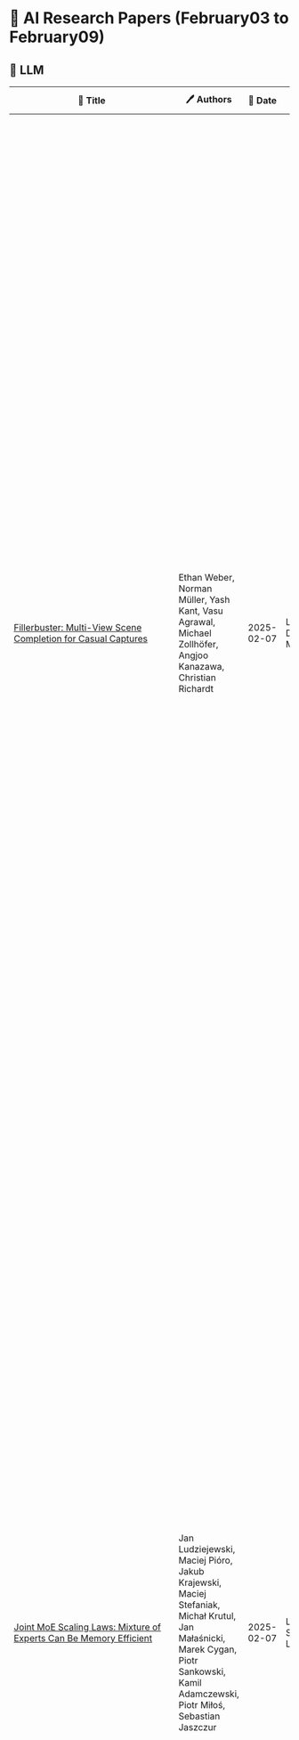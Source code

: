 # 📌 AI Research Papers (February03 to February09)

## 🔹 LLM

| 📄 Title | 🖊 Authors | 📅 Date | 🏷 Tags | 📜 Summary | 🔗 Link |
|---------|---------|---------|---------|---------|---------|
| [Fillerbuster: Multi-View Scene Completion for Casual Captures](http://arxiv.org/abs/2502.05175v1) | Ethan Weber, Norman Müller, Yash Kant, Vasu Agrawal, Michael Zollhöfer, Angjoo Kanazawa, Christian Richardt | 2025-02-07 | LLM, Diffusion Models | We present Fillerbuster, a method that completes unknown regions of a 3D scene by utilizing a novel large-scale multi-view latent diffusion transformer. Casual captures are often sparse and miss surrounding content behind objects or above the scene. Existing methods are not suitable for handling this challenge as they focus on making the known pixels look good with sparse-view priors, or on creating the missing sides of objects from just one or two photos. In reality, we often have hundreds of input frames and want to complete areas that are missing and unobserved from the input frames. Additionally, the images often do not have known camera parameters. Our solution is to train a generative model that can consume a large context of input frames while generating unknown target views and recovering image poses when desired. We show results where we complete partial captures on two existing datasets. We also present an uncalibrated scene completion task where our unified model predicts both poses and creates new content. Our model is the first to predict many images and poses together for scene completion. | [🔗 Paper](http://arxiv.org/abs/2502.05175v1) |
| [Joint MoE Scaling Laws: Mixture of Experts Can Be Memory Efficient](http://arxiv.org/abs/2502.05172v1) | Jan Ludziejewski, Maciej Pióro, Jakub Krajewski, Maciej Stefaniak, Michał Krutul, Jan Małaśnicki, Marek Cygan, Piotr Sankowski, Kamil Adamczewski, Piotr Miłoś, Sebastian Jaszczur | 2025-02-07 | LLM, Scaling Laws | Mixture of Experts (MoE) architectures have significantly increased computational efficiency in both research and real-world applications of large-scale machine learning models. However, their scalability and efficiency under memory constraints remain relatively underexplored. In this work, we present joint scaling laws for dense and MoE models, incorporating key factors such as the number of active parameters, dataset size, and the number of experts. Our findings provide a principled framework for selecting the optimal MoE configuration under fixed memory and compute budgets. Surprisingly, we show that MoE models can be more memory-efficient than dense models, contradicting conventional wisdom. To derive and validate the theoretical predictions of our scaling laws, we conduct over 280 experiments with up to 2.7B active parameters and up to 5B total parameters. These results offer actionable insights for designing and deploying MoE models in practical large-scale training scenarios. | [🔗 Paper](http://arxiv.org/abs/2502.05172v1) |
| [NoLiMa: Long-Context Evaluation Beyond Literal Matching](http://arxiv.org/abs/2502.05167v1) | Ali Modarressi, Hanieh Deilamsalehy, Franck Dernoncourt, Trung Bui, Ryan A. Rossi, Seunghyun Yoon, Hinrich Schütze | 2025-02-07 | LLM, Training & Evaluation | Recent large language models (LLMs) support long contexts ranging from 128K to 1M tokens. A popular method for evaluating these capabilities is the needle-in-a-haystack (NIAH) test, which involves retrieving a "needle" (relevant information) from a "haystack" (long irrelevant context). Extensions of this approach include increasing distractors, fact chaining, and in-context reasoning. However, in these benchmarks, models can exploit existing literal matches between the needle and haystack to simplify the task. To address this, we introduce NoLiMa, a benchmark extending NIAH with a carefully designed needle set, where questions and needles have minimal lexical overlap, requiring models to infer latent associations to locate the needle within the haystack. We evaluate 12 popular LLMs that claim to support contexts of at least 128K tokens. While they perform well in short contexts (<1K), performance degrades significantly as context length increases. At 32K, for instance, 10 models drop below 50% of their strong short-length baselines. Even GPT-4o, one of the top-performing exceptions, experiences a reduction from an almost-perfect baseline of 99.3% to 69.7%. Our analysis suggests these declines stem from the increased difficulty the attention mechanism faces in longer contexts when literal matches are absent, making it harder to retrieve relevant information. | [🔗 Paper](http://arxiv.org/abs/2502.05167v1) |
| [In-context denoising with one-layer transformers: connections between
  attention and associative memory retrieval](http://arxiv.org/abs/2502.05164v1) | Matthew Smart, Alberto Bietti, Anirvan M. Sengupta | 2025-02-07 | LLM, Diffusion Models, Training & Evaluation | We introduce in-context denoising, a task that refines the connection between attention-based architectures and dense associative memory (DAM) networks, also known as modern Hopfield networks. Using a Bayesian framework, we show theoretically and empirically that certain restricted denoising problems can be solved optimally even by a single-layer transformer. We demonstrate that a trained attention layer processes each denoising prompt by performing a single gradient descent update on a context-aware DAM energy landscape, where context tokens serve as associative memories and the query token acts as an initial state. This one-step update yields better solutions than exact retrieval of either a context token or a spurious local minimum, providing a concrete example of DAM networks extending beyond the standard retrieval paradigm. Overall, this work solidifies the link between associative memory and attention mechanisms first identified by Ramsauer et al., and demonstrates the relevance of associative memory models in the study of in-context learning. | [🔗 Paper](http://arxiv.org/abs/2502.05164v1) |
| [A Lightweight Method to Disrupt Memorized Sequences in LLM](http://arxiv.org/abs/2502.05159v1) | Parjanya Prajakta Prashant, Kaustubh Ponkshe, Babak Salimi | 2025-02-07 | LLM | Large language models (LLMs) demonstrate impressive capabilities across many tasks yet risk reproducing copyrighted content verbatim, raising legal and ethical concerns. Although methods like differential privacy or neuron editing can reduce memorization, they typically require costly retraining or direct access to model weights and may degrade performance. To address these challenges, we propose TokenSwap, a lightweight, post-hoc approach that replaces the probabilities of grammar-related tokens with those from a small auxiliary model (e.g., DistilGPT-2). We run extensive experiments on commercial grade models such as Pythia-6.9b and LLaMA-3-8b and demonstrate that our method effectively reduces well-known cases of memorized generation by upto 10x with little to no impact on downstream tasks. Our approach offers a uniquely accessible and effective solution to users of real-world systems. | [🔗 Paper](http://arxiv.org/abs/2502.05159v1) |
## 🔹 Diffusion Models

| 📄 Title | 🖊 Authors | 📅 Date | 🏷 Tags | 📜 Summary | 🔗 Link |
|---------|---------|---------|---------|---------|---------|
| [FlashVideo:Flowing Fidelity to Detail for Efficient High-Resolution
  Video Generation](http://arxiv.org/abs/2502.05179v1) | Shilong Zhang, Wenbo Li, Shoufa Chen, Chongjian Ge, Peize Sun, Yida Zhang, Yi Jiang, Zehuan Yuan, Binyue Peng, Ping Luo | 2025-02-07 | Diffusion Models, Multimodal AI | DiT diffusion models have achieved great success in text-to-video generation, leveraging their scalability in model capacity and data scale. High content and motion fidelity aligned with text prompts, however, often require large model parameters and a substantial number of function evaluations (NFEs). Realistic and visually appealing details are typically reflected in high resolution outputs, further amplifying computational demands especially for single stage DiT models. To address these challenges, we propose a novel two stage framework, FlashVideo, which strategically allocates model capacity and NFEs across stages to balance generation fidelity and quality. In the first stage, prompt fidelity is prioritized through a low resolution generation process utilizing large parameters and sufficient NFEs to enhance computational efficiency. The second stage establishes flow matching between low and high resolutions, effectively generating fine details with minimal NFEs. Quantitative and visual results demonstrate that FlashVideo achieves state-of-the-art high resolution video generation with superior computational efficiency. Additionally, the two-stage design enables users to preview the initial output before committing to full resolution generation, thereby significantly reducing computational costs and wait times as well as enhancing commercial viability . | [🔗 Paper](http://arxiv.org/abs/2502.05179v1) |
| [Latent Swap Joint Diffusion for Long-Form Audio Generation](http://arxiv.org/abs/2502.05130v1) | Yusheng Dai, Chenxi Wang, Chang Li, Chen Wang, Jun Du, Kewei Li, Ruoyu Wang, Jiefeng Ma, Lei Sun, Jianqing Gao | 2025-02-07 | Diffusion Models, Multimodal AI | Previous work on long-form audio generation using global-view diffusion or iterative generation demands significant training or inference costs. While recent advancements in multi-view joint diffusion for panoramic generation provide an efficient option, they struggle with spectrum generation with severe overlap distortions and high cross-view consistency costs. We initially explore this phenomenon through the connectivity inheritance of latent maps and uncover that averaging operations excessively smooth the high-frequency components of the latent map. To address these issues, we propose Swap Forward (SaFa), a frame-level latent swap framework that synchronizes multiple diffusions to produce a globally coherent long audio with more spectrum details in a forward-only manner. At its core, the bidirectional Self-Loop Latent Swap is applied between adjacent views, leveraging stepwise diffusion trajectory to adaptively enhance high-frequency components without disrupting low-frequency components. Furthermore, to ensure cross-view consistency, the unidirectional Reference-Guided Latent Swap is applied between the reference and the non-overlap regions of each subview during the early stages, providing centralized trajectory guidance. Quantitative and qualitative experiments demonstrate that SaFa significantly outperforms existing joint diffusion methods and even training-based long audio generation models. Moreover, we find that it also adapts well to panoramic generation, achieving comparable state-of-the-art performance with greater efficiency and model generalizability. Project page is available at https://swapforward.github.io/. | [🔗 Paper](http://arxiv.org/abs/2502.05130v1) |
## 🔹 RLHF

| 📄 Title | 🖊 Authors | 📅 Date | 🏷 Tags | 📜 Summary | 🔗 Link |
|---------|---------|---------|---------|---------|---------|
| [QLIP: Text-Aligned Visual Tokenization Unifies Auto-Regressive
  Multimodal Understanding and Generation](http://arxiv.org/abs/2502.05178v1) | Yue Zhao, Fuzhao Xue, Scott Reed, Linxi Fan, Yuke Zhu, Jan Kautz, Zhiding Yu, Philipp Krähenbühl, De-An Huang | 2025-02-07 | RLHF, Prompt Engineering, Multimodal AI, Optimization | We introduce Quantized Language-Image Pretraining (QLIP), a visual tokenization method that combines state-of-the-art reconstruction quality with state-of-the-art zero-shot image understanding. QLIP trains a binary-spherical-quantization-based autoencoder with reconstruction and language-image alignment objectives. We are the first to show that the two objectives do not need to be at odds. We balance the two loss terms dynamically during training and show that a two-stage training pipeline effectively mixes the large-batch requirements of image-language pre-training with the memory bottleneck imposed by the reconstruction objective. We validate the effectiveness of QLIP for multimodal understanding and text-conditioned image generation with a single model. Specifically, QLIP serves as a drop-in replacement for the visual encoder for LLaVA and the image tokenizer for LlamaGen with comparable or even better performance. Finally, we demonstrate that QLIP enables a unified mixed-modality auto-regressive model for understanding and generation. | [🔗 Paper](http://arxiv.org/abs/2502.05178v1) |
| [Long-VITA: Scaling Large Multi-modal Models to 1 Million Tokens with
  Leading Short-Context Accuray](http://arxiv.org/abs/2502.05177v1) | Yunhang Shen, Chaoyou Fu, Shaoqi Dong, Xiong Wang, Peixian Chen, Mengdan Zhang, Haoyu Cao, Ke Li, Xiawu Zheng, Yan Zhang, Yiyi Zhou, Rongrong Ji, Xing Sun | 2025-02-07 | RLHF, Multimodal AI, Optimization, Scaling Laws | Establishing the long-context capability of large vision-language models is crucial for video understanding, high-resolution image understanding, multi-modal agents and reasoning. We introduce Long-VITA, a simple yet effective large multi-modal model for long-context visual-language understanding tasks. It is adept at concurrently processing and analyzing modalities of image, video, and text over 4K frames or 1M tokens while delivering advanced performances on short-context multi-modal tasks. We propose an effective multi-modal training schema that starts with large language models and proceeds through vision-language alignment, general knowledge learning, and two sequential stages of long-sequence fine-tuning. We further implement context-parallelism distributed inference and logits-masked language modeling head to scale Long-VITA to infinitely long inputs of images and texts during model inference. Regarding training data, Long-VITA is built on a mix of $17$M samples from public datasets only and demonstrates the state-of-the-art performance on various multi-modal benchmarks, compared against recent cutting-edge models with internal data. Long-VITA is fully reproducible and supports both NPU and GPU platforms for training and testing. We hope Long-VITA can serve as a competitive baseline and offer valuable insights for the open-source community in advancing long-context multi-modal understanding. | [🔗 Paper](http://arxiv.org/abs/2502.05177v1) |
| [AuraFusion360: Augmented Unseen Region Alignment for Reference-based
  360° Unbounded Scene Inpainting](http://arxiv.org/abs/2502.05176v1) | Chung-Ho Wu, Yang-Jung Chen, Ying-Huan Chen, Jie-Ying Lee, Bo-Hsu Ke, Chun-Wei Tuan Mu, Yi-Chuan Huang, Chin-Yang Lin, Min-Hung Chen, Yen-Yu Lin, Yu-Lun Liu | 2025-02-07 | RLHF, Diffusion Models, Prompt Engineering, Multimodal AI | Three-dimensional scene inpainting is crucial for applications from virtual reality to architectural visualization, yet existing methods struggle with view consistency and geometric accuracy in 360{\deg} unbounded scenes. We present AuraFusion360, a novel reference-based method that enables high-quality object removal and hole filling in 3D scenes represented by Gaussian Splatting. Our approach introduces (1) depth-aware unseen mask generation for accurate occlusion identification, (2) Adaptive Guided Depth Diffusion, a zero-shot method for accurate initial point placement without requiring additional training, and (3) SDEdit-based detail enhancement for multi-view coherence. We also introduce 360-USID, the first comprehensive dataset for 360{\deg} unbounded scene inpainting with ground truth. Extensive experiments demonstrate that AuraFusion360 significantly outperforms existing methods, achieving superior perceptual quality while maintaining geometric accuracy across dramatic viewpoint changes. See our project page for video results and the dataset at https://kkennethwu.github.io/aurafusion360/. | [🔗 Paper](http://arxiv.org/abs/2502.05176v1) |
| [DuoGuard: A Two-Player RL-Driven Framework for Multilingual LLM
  Guardrails](http://arxiv.org/abs/2502.05163v1) | Yihe Deng, Yu Yang, Junkai Zhang, Wei Wang, Bo Li | 2025-02-07 | RLHF | The rapid advancement of large language models (LLMs) has increased the need for guardrail models to ensure responsible use, particularly in detecting unsafe and illegal content. While substantial safety data exist in English, multilingual guardrail modeling remains underexplored due to the scarcity of open-source safety data in other languages. To address this gap, we propose a novel two-player Reinforcement Learning (RL) framework, where a generator and a guardrail model co-evolve adversarially to produce high-quality synthetic data for multilingual guardrail training. We theoretically formalize this interaction as a two-player game, proving convergence to a Nash equilibrium. Empirical evaluations show that our model \ours outperforms state-of-the-art models, achieving nearly 10% improvement over LlamaGuard3 (8B) on English benchmarks while being 4.5x faster at inference with a significantly smaller model (0.5B). We achieve substantial advancements in multilingual safety tasks, particularly in addressing the imbalance for lower-resource languages in a collected real dataset. Ablation studies emphasize the critical role of synthetic data generation in bridging the imbalance in open-source data between English and other languages. These findings establish a scalable and efficient approach to synthetic data generation, paving the way for improved multilingual guardrail models to enhance LLM safety. Code, model, and data will be open-sourced at https://github.com/yihedeng9/DuoGuard. | [🔗 Paper](http://arxiv.org/abs/2502.05163v1) |
| [Hummingbird: High Fidelity Image Generation via Multimodal Context
  Alignment](http://arxiv.org/abs/2502.05153v1) | Minh-Quan Le, Gaurav Mittal, Tianjian Meng, A S M Iftekhar, Vishwas Suryanarayanan, Barun Patra, Dimitris Samaras, Mei Chen | 2025-02-07 | RLHF, Diffusion Models, Multimodal AI | While diffusion models are powerful in generating high-quality, diverse synthetic data for object-centric tasks, existing methods struggle with scene-aware tasks such as Visual Question Answering (VQA) and Human-Object Interaction (HOI) Reasoning, where it is critical to preserve scene attributes in generated images consistent with a multimodal context, i.e. a reference image with accompanying text guidance query. To address this, we introduce Hummingbird, the first diffusion-based image generator which, given a multimodal context, generates highly diverse images w.r.t. the reference image while ensuring high fidelity by accurately preserving scene attributes, such as object interactions and spatial relationships from the text guidance. Hummingbird employs a novel Multimodal Context Evaluator that simultaneously optimizes our formulated Global Semantic and Fine-grained Consistency Rewards to ensure generated images preserve the scene attributes of reference images in relation to the text guidance while maintaining diversity. As the first model to address the task of maintaining both diversity and fidelity given a multimodal context, we introduce a new benchmark formulation incorporating MME Perception and Bongard HOI datasets. Benchmark experiments show Hummingbird outperforms all existing methods by achieving superior fidelity while maintaining diversity, validating Hummingbird's potential as a robust multimodal context-aligned image generator in complex visual tasks. | [🔗 Paper](http://arxiv.org/abs/2502.05153v1) |
## 🔹 Multimodal AI

| 📄 Title | 🖊 Authors | 📅 Date | 🏷 Tags | 📜 Summary | 🔗 Link |
|---------|---------|---------|---------|---------|---------|
| [Multitwine: Multi-Object Compositing with Text and Layout Control](http://arxiv.org/abs/2502.05165v1) | Gemma Canet Tarrés, Zhe Lin, Zhifei Zhang, He Zhang, Andrew Gilbert, John Collomosse, Soo Ye Kim | 2025-02-07 | Multimodal AI | We introduce the first generative model capable of simultaneous multi-object compositing, guided by both text and layout. Our model allows for the addition of multiple objects within a scene, capturing a range of interactions from simple positional relations (e.g., next to, in front of) to complex actions requiring reposing (e.g., hugging, playing guitar). When an interaction implies additional props, like `taking a selfie', our model autonomously generates these supporting objects. By jointly training for compositing and subject-driven generation, also known as customization, we achieve a more balanced integration of textual and visual inputs for text-driven object compositing. As a result, we obtain a versatile model with state-of-the-art performance in both tasks. We further present a data generation pipeline leveraging visual and language models to effortlessly synthesize multimodal, aligned training data. | [🔗 Paper](http://arxiv.org/abs/2502.05165v1) |
| [Transforming Science with Large Language Models: A Survey on AI-assisted
  Scientific Discovery, Experimentation, Content Generation, and Evaluation](http://arxiv.org/abs/2502.05151v1) | Steffen Eger, Yong Cao, Jennifer D'Souza, Andreas Geiger, Christian Greisinger, Stephanie Gross, Yufang Hou, Brigitte Krenn, Anne Lauscher, Yizhi Li, Chenghua Lin, Nafise Sadat Moosavi, Wei Zhao, Tristan Miller | 2025-02-07 | Multimodal AI, Training & Evaluation | With the advent of large multimodal language models, science is now at a threshold of an AI-based technological transformation. Recently, a plethora of new AI models and tools has been proposed, promising to empower researchers and academics worldwide to conduct their research more effectively and efficiently. This includes all aspects of the research cycle, especially (1) searching for relevant literature; (2) generating research ideas and conducting experimentation; generating (3) text-based and (4) multimodal content (e.g., scientific figures and diagrams); and (5) AI-based automatic peer review. In this survey, we provide an in-depth overview over these exciting recent developments, which promise to fundamentally alter the scientific research process for good. Our survey covers the five aspects outlined above, indicating relevant datasets, methods and results (including evaluation) as well as limitations and scope for future research. Ethical concerns regarding shortcomings of these tools and potential for misuse (fake science, plagiarism, harms to research integrity) take a particularly prominent place in our discussion. We hope that our survey will not only become a reference guide for newcomers to the field but also a catalyst for new AI-based initiatives in the area of "AI4Science". | [🔗 Paper](http://arxiv.org/abs/2502.05151v1) |
| [Counting Fish with Temporal Representations of Sonar Video](http://arxiv.org/abs/2502.05129v1) | Kai Van Brunt, Justin Kay, Timm Haucke, Pietro Perona, Grant Van Horn, Sara Beery | 2025-02-07 | Multimodal AI | Accurate estimates of salmon escapement - the number of fish migrating upstream to spawn - are key data for conservation and fishery management. Existing methods for salmon counting using high-resolution imaging sonar hardware are non-invasive and compatible with computer vision processing. Prior work in this area has utilized object detection and tracking based methods for automated salmon counting. However, these techniques remain inaccessible to many sonar deployment sites due to limited compute and connectivity in the field. We propose an alternative lightweight computer vision method for fish counting based on analyzing echograms - temporal representations that compress several hundred frames of imaging sonar video into a single image. We predict upstream and downstream counts within 200-frame time windows directly from echograms using a ResNet-18 model, and propose a set of domain-specific image augmentations and a weakly-supervised training protocol to further improve results. We achieve a count error of 23% on representative data from the Kenai River in Alaska, demonstrating the feasibility of our approach. | [🔗 Paper](http://arxiv.org/abs/2502.05129v1) |
## 🔹 Optimization

| 📄 Title | 🖊 Authors | 📅 Date | 🏷 Tags | 📜 Summary | 🔗 Link |
|---------|---------|---------|---------|---------|---------|
| [Data-Parallel Neural Network Training via Nonlinearly Preconditioned
  Trust-Region Method](http://arxiv.org/abs/2502.05133v1) | Samuel A. Cruz Alegría, Ken Trotti, Alena Kopaničáková, Rolf Krause | 2025-02-07 | Optimization | Parallel training methods are increasingly relevant in machine learning (ML) due to the continuing growth in model and dataset sizes. We propose a variant of the Additively Preconditioned Trust-Region Strategy (APTS) for training deep neural networks (DNNs). The proposed APTS method utilizes a data-parallel approach to construct a nonlinear preconditioner employed in the nonlinear optimization strategy. In contrast to the common employment of Stochastic Gradient Descent (SGD) and Adaptive Moment Estimation (Adam), which are both variants of gradient descent (GD) algorithms, the APTS method implicitly adjusts the step sizes in each iteration, thereby removing the need for costly hyperparameter tuning. We demonstrate the performance of the proposed APTS variant using the MNIST and CIFAR-10 datasets. The results obtained indicate that the APTS variant proposed here achieves comparable validation accuracy to SGD and Adam, all while allowing for parallel training and obviating the need for expensive hyperparameter tuning. | [🔗 Paper](http://arxiv.org/abs/2502.05133v1) |
## 🔹 Scaling Laws

| 📄 Title | 🖊 Authors | 📅 Date | 🏷 Tags | 📜 Summary | 🔗 Link |
|---------|---------|---------|---------|---------|---------|
| [Impulse measurements enhanced with squeezed readout light](http://arxiv.org/abs/2502.05168v1) | Tsai-Chen Lee, Jacob L. Beckey, Giacomo Marocco, Daniel Carney | 2025-02-07 | Scaling Laws | We quantify how squeezed light can reduce quantum measurement noise to levels below the standard quantum limit in impulse measurements with mechanical detectors. The broadband nature of the signal implies that frequency-dependent squeezing performs better than frequency-independent squeezing. We calculate the optimal scaling of the impulse sensitivity with the squeezing strength, and quantify degradations due to photodetection losses. Even for lossless measurement, we find there exists a fundamental limit to the benefit of squeezing that depends only on the system's mechanical properties. | [🔗 Paper](http://arxiv.org/abs/2502.05168v1) |
## 🔹 Training & Evaluation

| 📄 Title | 🖊 Authors | 📅 Date | 🏷 Tags | 📜 Summary | 🔗 Link |
|---------|---------|---------|---------|---------|---------|
| [MELON: Indirect Prompt Injection Defense via Masked Re-execution and
  Tool Comparison](http://arxiv.org/abs/2502.05174v1) | Kaijie Zhu, Xianjun Yang, Jindong Wang, Wenbo Guo, William Yang Wang | 2025-02-07 | Training & Evaluation, Security & Adversarial ML | Recent research has explored that LLM agents are vulnerable to indirect prompt injection (IPI) attacks, where malicious tasks embedded in tool-retrieved information can redirect the agent to take unauthorized actions. Existing defenses against IPI have significant limitations: either require essential model training resources, lack effectiveness against sophisticated attacks, or harm the normal utilities. We present MELON (Masked re-Execution and TooL comparisON), a novel IPI defense. Our approach builds on the observation that under a successful attack, the agent's next action becomes less dependent on user tasks and more on malicious tasks. Following this, we design MELON to detect attacks by re-executing the agent's trajectory with a masked user prompt modified through a masking function. We identify an attack if the actions generated in the original and masked executions are similar. We also include three key designs to reduce the potential false positives and false negatives. Extensive evaluation on the IPI benchmark AgentDojo demonstrates that MELON outperforms SOTA defenses in both attack prevention and utility preservation. Moreover, we show that combining MELON with a SOTA prompt augmentation defense (denoted as MELON-Aug) further improves its performance. We also conduct a detailed ablation study to validate our key designs. | [🔗 Paper](http://arxiv.org/abs/2502.05174v1) |
## 🔹 Model Evaluation

| 📄 Title | 🖊 Authors | 📅 Date | 🏷 Tags | 📜 Summary | 🔗 Link |
|---------|---------|---------|---------|---------|---------|
| [VideoRoPE: What Makes for Good Video Rotary Position Embedding?](http://arxiv.org/abs/2502.05173v1) | Xilin Wei, Xiaoran Liu, Yuhang Zang, Xiaoyi Dong, Pan Zhang, Yuhang Cao, Jian Tong, Haodong Duan, Qipeng Guo, Jiaqi Wang, Xipeng Qiu, Dahua Lin | 2025-02-07 | Model Evaluation, Multimodal AI | While Rotary Position Embedding (RoPE) and its variants are widely adopted for their long-context capabilities, the extension of the 1D RoPE to video, with its complex spatio-temporal structure, remains an open challenge. This work first introduces a comprehensive analysis that identifies four key characteristics essential for the effective adaptation of RoPE to video, which have not been fully considered in prior work. As part of our analysis, we introduce a challenging V-NIAH-D (Visual Needle-In-A-Haystack with Distractors) task, which adds periodic distractors into V-NIAH. The V-NIAH-D task demonstrates that previous RoPE variants, lacking appropriate temporal dimension allocation, are easily misled by distractors. Based on our analysis, we introduce \textbf{VideoRoPE}, with a \textit{3D structure} designed to preserve spatio-temporal relationships. VideoRoPE features \textit{low-frequency temporal allocation} to mitigate periodic oscillations, a \textit{diagonal layout} to maintain spatial symmetry, and \textit{adjustable temporal spacing} to decouple temporal and spatial indexing. VideoRoPE consistently surpasses previous RoPE variants, across diverse downstream tasks such as long video retrieval, video understanding, and video hallucination. Our code will be available at \href{https://github.com/Wiselnn570/VideoRoPE}{https://github.com/Wiselnn570/VideoRoPE}. | [🔗 Paper](http://arxiv.org/abs/2502.05173v1) |
| [Relationship between 2D and 3D Galaxy Stellar Mass and Correlations with
  Halo Mass](http://arxiv.org/abs/2502.05158v1) | Conghao Zhou, Alexie Leauthaud, Shuo Xu, Benedikt Diemer, Song Huang, Katya Leidig, Tesla Jeltema, Marco Gatti, Yifei Luo, Carlo Cannarozzo, Sven Heydenreich | 2025-02-07 | Model Evaluation, Responsible AI | Recent studies suggest that the stars in the outer regions of massive galaxies trace halo mass better than the inner regions and that an annular stellar mass provides a low scatter method of selecting galaxy clusters. However, we can only observe galaxies as projected two-dimensional objects on the sky. In this paper, we use a sample of simulated galaxies to study how well galaxy stellar mass profiles in three dimensions correlate with halo mass, and what effects arise when observationally projecting stellar profiles into two dimensions. We compare 2D and 3D outer stellar mass selections and find that they have similar performance as halo mass proxies and that, surprisingly, a 2D selection sometimes has marginally better performance. We also investigate whether the weak lensing profiles around galaxies selected by 2D outer stellar mass suffer from projection effects. We find that the lensing profiles of samples selected by 2D and 3D definitions are nearly identical, suggesting that the 2D selection does not create a bias. These findings underscore the promise of using outer stellar mass as a tool for identifying galaxy clusters. | [🔗 Paper](http://arxiv.org/abs/2502.05158v1) |
| [Meta Audiobox Aesthetics: Unified Automatic Quality Assessment for
  Speech, Music, and Sound](http://arxiv.org/abs/2502.05139v1) | Andros Tjandra, Yi-Chiao Wu, Baishan Guo, John Hoffman, Brian Ellis, Apoorv Vyas, Bowen Shi, Sanyuan Chen, Matt Le, Nick Zacharov, Carleigh Wood, Ann Lee, Wei-Ning Hsu | 2025-02-07 | Model Evaluation, Multimodal AI, Training & Evaluation | The quantification of audio aesthetics remains a complex challenge in audio processing, primarily due to its subjective nature, which is influenced by human perception and cultural context. Traditional methods often depend on human listeners for evaluation, leading to inconsistencies and high resource demands. This paper addresses the growing need for automated systems capable of predicting audio aesthetics without human intervention. Such systems are crucial for applications like data filtering, pseudo-labeling large datasets, and evaluating generative audio models, especially as these models become more sophisticated. In this work, we introduce a novel approach to audio aesthetic evaluation by proposing new annotation guidelines that decompose human listening perspectives into four distinct axes. We develop and train no-reference, per-item prediction models that offer a more nuanced assessment of audio quality. Our models are evaluated against human mean opinion scores (MOS) and existing methods, demonstrating comparable or superior performance. This research not only advances the field of audio aesthetics but also provides open-source models and datasets to facilitate future work and benchmarking. We release our code and pre-trained model at: https://github.com/facebookresearch/audiobox-aesthetics | [🔗 Paper](http://arxiv.org/abs/2502.05139v1) |
## 🔹 Prompt Engineering

| 📄 Title | 🖊 Authors | 📅 Date | 🏷 Tags | 📜 Summary | 🔗 Link |
|---------|---------|---------|---------|---------|---------|
| [Scaling up Test-Time Compute with Latent Reasoning: A Recurrent Depth
  Approach](http://arxiv.org/abs/2502.05171v1) | Jonas Geiping, Sean McLeish, Neel Jain, John Kirchenbauer, Siddharth Singh, Brian R. Bartoldson, Bhavya Kailkhura, Abhinav Bhatele, Tom Goldstein | 2025-02-07 | Prompt Engineering, Scaling Laws | We study a novel language model architecture that is capable of scaling test-time computation by implicitly reasoning in latent space. Our model works by iterating a recurrent block, thereby unrolling to arbitrary depth at test-time. This stands in contrast to mainstream reasoning models that scale up compute by producing more tokens. Unlike approaches based on chain-of-thought, our approach does not require any specialized training data, can work with small context windows, and can capture types of reasoning that are not easily represented in words. We scale a proof-of-concept model to 3.5 billion parameters and 800 billion tokens. We show that the resulting model can improve its performance on reasoning benchmarks, sometimes dramatically, up to a computation load equivalent to 50 billion parameters. | [🔗 Paper](http://arxiv.org/abs/2502.05171v1) |
## 🔹 AI Safety

| 📄 Title | 🖊 Authors | 📅 Date | 🏷 Tags | 📜 Summary | 🔗 Link |
|---------|---------|---------|---------|---------|---------|
| [Efficient distributional regression trees learning algorithms for
  calibrated non-parametric probabilistic forecasts](http://arxiv.org/abs/2502.05157v1) | Duchemin Quentin, Obozinski Guillaume | 2025-02-07 | AI Safety | The perspective of developing trustworthy AI for critical applications in science and engineering requires machine learning techniques that are capable of estimating their own uncertainty. In the context of regression, instead of estimating a conditional mean, this can be achieved by producing a predictive interval for the output, or to even learn a model of the conditional probability $p(y x)$ of an output $y$ given input features $x$. While this can be done under parametric assumptions with, e.g. generalized linear model, these are typically too strong, and non-parametric models offer flexible alternatives. In particular, for scalar outputs, learning directly a model of the conditional cumulative distribution function of $y$ given $x$ can lead to more precise probabilistic estimates, and the use of proper scoring rules such as the weighted interval score (WIS) and the continuous ranked probability score (CRPS) lead to better coverage and calibration properties.   This paper introduces novel algorithms for learning probabilistic regression trees for the WIS or CRPS loss functions. These algorithms are made computationally efficient thanks to an appropriate use of known data structures - namely min-max heaps, weight-balanced binary trees and Fenwick trees. Through numerical experiments, we demonstrate that the performance of our methods is competitive with alternative approaches. Additionally, our methods benefit from the inherent interpretability and explainability of trees. As a by-product, we show how our trees can be used in the context of conformal prediction and explain why they are particularly well-suited for achieving group-conditional coverage guarantees. | [🔗 Paper](http://arxiv.org/abs/2502.05157v1) |
## 🔹 Ongoing Learning

| 📄 Title | 🖊 Authors | 📅 Date | 🏷 Tags | 📜 Summary | 🔗 Link |
|---------|---------|---------|---------|---------|---------|
| [Chest X-ray Foundation Model with Global and Local Representations
  Integration](http://arxiv.org/abs/2502.05142v1) | Zefan Yang, Xuanang Xu, Jiajin Zhang, Ge Wang, Mannudeep K. Kalra, Pingkun Yan | 2025-02-07 | Ongoing Learning | Chest X-ray (CXR) is the most frequently ordered imaging test, supporting diverse clinical tasks from thoracic disease detection to postoperative monitoring. However, task-specific classification models are limited in scope, require costly labeled data, and lack generalizability to out-of-distribution datasets. To address these challenges, we introduce CheXFound, a self-supervised vision foundation model that learns robust CXR representations and generalizes effectively across a wide range of downstream tasks. We pretrain CheXFound on a curated CXR-1M dataset, comprising over one million unique CXRs from publicly available sources. We propose a Global and Local Representations Integration (GLoRI) module for downstream adaptations, by incorporating disease-specific local features with global image features for enhanced performance in multilabel classification. Our experimental results show that CheXFound outperforms state-of-the-art models in classifying 40 disease findings across different prevalence levels on the CXR-LT 24 dataset and exhibits superior label efficiency on downstream tasks with limited training data. Additionally, CheXFound achieved significant improvements on new tasks with out-of-distribution datasets, including opportunistic cardiovascular disease risk estimation and mortality prediction. These results highlight CheXFound's strong generalization capabilities, enabling diverse adaptations with improved label efficiency. The project source code is publicly available at https://github.com/RPIDIAL/CheXFound. | [🔗 Paper](http://arxiv.org/abs/2502.05142v1) |
## 🔹 General AI

| 📄 Title | 🖊 Authors | 📅 Date | 🏷 Tags | 📜 Summary | 🔗 Link |
|---------|---------|---------|---------|---------|---------|
| [Observation of a dynamic magneto-chiral instability in photoexcited
  tellurium](http://arxiv.org/abs/2502.05170v1) | Yijing Huang, Nick Abboud, Yinchuan Lv, Penghao Zhu, Azel Murzabekova, Changjun Lee, Emma A. Pappas, Dominic Petruzzi, Jason Y. Yan, Dipanjan Chauduri, Peter Abbamonte, Daniel P. Shoemaker, Rafael M. Fernandes, Jorge Noronha, Fahad Mahmood | 2025-02-07 | General AI | In a system of charged chiral fermions driven out of equilibrium, an electric current parallel to the magnetic field can generate a dynamic instability by which electromagnetic waves become amplified. Whether a similar instability can occur in chiral solid-state systems remains an open question. Using time-domain terahertz (THz) emission spectroscopy, we detect signatures of what we dub a ``dynamic magneto-chiral instability" in elemental tellurium, a structurally chiral crystal. Upon transient photoexcitation in a moderate external magnetic field, tellurium emits THz radiation consisting of coherent modes that amplify over time. An explanation for this amplification is proposed using a theoretical model based on a dynamic instability of electromagnetic waves interacting with infrared-active oscillators of impurity acceptor states in tellurium to form an amplifying polariton. Our work not only uncovers the presence of a magneto-chiral instability but also highlights its promise for THz-wave amplification in chiral materials. | [🔗 Paper](http://arxiv.org/abs/2502.05170v1) |
| [Flopping for FLOPs: Leveraging equivariance for computational efficiency](http://arxiv.org/abs/2502.05169v1) | Georg Bökman, David Nordström, Fredrik Kahl | 2025-02-07 | General AI | Incorporating geometric invariance into neural networks enhances parameter efficiency but typically increases computational costs. This paper introduces new equivariant neural networks that preserve symmetry while maintaining a comparable number of floating-point operations (FLOPs) per parameter to standard non-equivariant networks. We focus on horizontal mirroring (flopping) invariance, common in many computer vision tasks. The main idea is to parametrize the feature spaces in terms of mirror-symmetric and mirror-antisymmetric features, i.e., irreps of the flopping group. This decomposes the linear layers to be block-diagonal, requiring half the number of FLOPs. Our approach reduces both FLOPs and wall-clock time, providing a practical solution for efficient, scalable symmetry-aware architectures. | [🔗 Paper](http://arxiv.org/abs/2502.05169v1) |
| [Stirring supercooled colloidal liquids at the particle scale](http://arxiv.org/abs/2502.05166v1) | Piotr Habdas, Eric R. Weeks | 2025-02-07 | General AI | We study the decay of tangential velocity profiles with distance from a local disturbance in hard-sphere colloidal suspensions as the colloidal glass transition is approached. The disturbance, generated by a dimer of superparamagnetic particles rotated by an external magnetic field, enables a precise characterization of the system's response through confocal microscopy and tracking of individual particle dynamics. The tangential velocity profiles exhibit nearly exponential decay with distance. As particle density increases toward the colloidal glass transition, the characteristic length scale derived from exponential fits grows. We also observe that the colloidal particles slip against the rotating dimer, with less slip in samples which are closer to the glass transition. | [🔗 Paper](http://arxiv.org/abs/2502.05166v1) |
| [Ramsey Theory on the Integer Grid: The "L" Problem](http://arxiv.org/abs/2502.05162v1) | Isaac Mammel, William Smith, Carl Yerger | 2025-02-07 | General AI | In an $[n] \times [n]$ integer grid, a monochromatic $L$ is any set of points $\{(i, j), (i, j+t), (i+t, j+t)\}$ for some positive integer $t$, where $1 \leq i, j, i+t, j+t \leq n$. In this paper, we investigate the upper bound for the smallest integer $n$ such that a $3$-colored $n \times n$ grid is guaranteed to contain a monochromatic $L$. We use various methods, such as counting intervals on the main diagonal and using Golomb rulers, to improve the upper bound. This bound originally sat at 2593, and we improve it first to 1803, then to 1573, then to 772, and finally to 493. In the latter part of this paper, we discuss the lower bound and our attempts to improve it using SAT solvers. | [🔗 Paper](http://arxiv.org/abs/2502.05162v1) |
| [Estimated Roadway Segment Traffic Data by Vehicle Class for the United
  States: A Machine Learning Approach](http://arxiv.org/abs/2502.05161v1) | Brittany Antonczak, Meg Fay, Aviral Chawla, Gregory Rowangould | 2025-02-07 | General AI | The Highway Performance Monitoring System, managed by the Federal Highway Administration, provides essential data on average annual daily traffic across U.S. roadways, but it has limited representation of medium- and heavy-duty vehicles on non-interstate roads. This gap limits research and policy analysis on the impacts of truck traffic, especially concerning air quality and public health. To address this, we use random forest regression to estimate medium- and heavy-duty vehicle traffic volumes in areas with sparse data. This results in a more comprehensive dataset, which enables the estimation of traffic density at the census block level as a proxy for traffic-related air pollution exposure. Our high-resolution spatial data products, rigorously validated, provide a more accurate representation of truck traffic and its environmental and health impacts. These datasets are valuable for transportation planning, public health research, and policy decisions aimed at mitigating the effects of truck traffic on vulnerable communities exposed to air pollution. | [🔗 Paper](http://arxiv.org/abs/2502.05161v1) |
| [A parameter study for LLL and BKZ with application to shortest vector
  problems](http://arxiv.org/abs/2502.05160v1) | Tobias Köppl, René Zander, Louis Henkel, Nikolay Tcholtchev | 2025-02-07 | General AI | In this work, we study the solution of shortest vector problems (SVPs) arising in terms of learning with error problems (LWEs). LWEs are linear systems of equations over a modular ring, where a perturbation vector is added to the right-hand side. This type of problem is of great interest, since LWEs have to be solved in order to be able to break lattice-based cryptosystems as the Module-Lattice-Based Key-Encapsulation Mechanism published by NIST in 2024. Due to this fact, several classical and quantum-based algorithms have been studied to solve SVPs. Two well-known algorithms that can be used to simplify a given SVP are the Lenstra-Lenstra-Lov\'asz (LLL) algorithm and the Block Korkine-Zolotarev (BKZ) algorithm. LLL and BKZ construct bases that can be used to compute or approximate solutions of the SVP. We study the performance of both algorithms for SVPs with different sizes and modular rings. Thereby, application of LLL or BKZ to a given SVP is considered to be successful if they produce bases containing a solution vector of the SVP. | [🔗 Paper](http://arxiv.org/abs/2502.05160v1) |
| [Tractable description of hydrodynamic limits of a class of interacting
  jump processes on sparse graphs](http://arxiv.org/abs/2502.05156v1) | Juniper Cocomello, Michel Davydov, Kavita Ramanan | 2025-02-07 | General AI | We consider dynamics of the empirical measure of vertex neighborhood states of Markov interacting jump processes on sparse random graphs, in a suitable asymptotic limit as the graph size goes to infinity. Under the assumption of a certain acyclic structure on single-particle transitions, we provide a tractable autonomous description of the evolution of this hydrodynamic limit in terms of a finite coupled system of ordinary differential equations. Key ingredients of the proof include a characterization of the hydrodynamic limit of the neighborhood empirical measure in terms of a certain local-field equation, well-posedness of its Markovian projection, and a Markov random field property of the time-marginals, which may be of independent interest. We also show how our results lead to principled approximations for classes of interacting jump processes and illustrate its efficacy via simulations on several examples, including an idealized model of seizure spread in the brain. | [🔗 Paper](http://arxiv.org/abs/2502.05156v1) |
| [Deep Dynamic Probabilistic Canonical Correlation Analysis](http://arxiv.org/abs/2502.05155v1) | Shiqin Tang, Shujian Yu, Yining Dong, S. Joe Qin | 2025-02-07 | General AI | This paper presents Deep Dynamic Probabilistic Canonical Correlation Analysis (D2PCCA), a model that integrates deep learning with probabilistic modeling to analyze nonlinear dynamical systems. Building on the probabilistic extensions of Canonical Correlation Analysis (CCA), D2PCCA captures nonlinear latent dynamics and supports enhancements such as KL annealing for improved convergence and normalizing flows for a more flexible posterior approximation. D2PCCA naturally extends to multiple observed variables, making it a versatile tool for encoding prior knowledge about sequential datasets and providing a probabilistic understanding of the system's dynamics. Experimental validation on real financial datasets demonstrates the effectiveness of D2PCCA and its extensions in capturing latent dynamics. | [🔗 Paper](http://arxiv.org/abs/2502.05155v1) |
| [Extreme-Scale EV Charging Infrastructure Planning for Last-Mile Delivery
  Using High-Performance Parallel Computing](http://arxiv.org/abs/2502.05152v1) | Waquar Kaleem, Taner Cokyasar, Jeffrey Larson, Omer Verbas, Tanveer Hossain Bhuiyan, Anirudh Subramanyam | 2025-02-07 | General AI | This paper addresses stochastic charger location and allocation (SCLA) problems under queue congestion for last-mile delivery using electric vehicles (EVs). The objective is to decide where to open charging stations and how many chargers of each type to install, subject to budgetary and waiting-time constraints. We formulate the problem as a mixed-integer non-linear program, where each station-charger pair is modeled as a multiserver queue with stochastic arrivals and service times to capture the notion of waiting in fleet operations. The model is extremely large, with billions of variables and constraints for a typical metropolitan area; and even loading the model in solver memory is difficult, let alone solving it. To address this challenge, we develop a Lagrangian-based dual decomposition framework that decomposes the problem by station and leverages parallelization on high-performance computing systems, where the subproblems are solved by using a cutting plane method and their solutions are collected at the master level. We also develop a three-step rounding heuristic to transform the fractional subproblem solutions into feasible integral solutions. Computational experiments on data from the Chicago metropolitan area with hundreds of thousands of households and thousands of candidate stations show that our approach produces high-quality solutions in cases where existing exact methods cannot even load the model in memory. We also analyze various policy scenarios, demonstrating that combining existing depots with newly built stations under multiagency collaboration substantially reduces costs and congestion. These findings offer a scalable and efficient framework for developing sustainable large-scale EV charging networks. | [🔗 Paper](http://arxiv.org/abs/2502.05152v1) |
| [Nonlocal perimeters and variations: Extremality and decomposability for
  finite and infinite horizons](http://arxiv.org/abs/2502.05149v1) | Marcello Carioni, Leonardo Del Grande, José A. Iglesias, Hidde Schönberger | 2025-02-07 | General AI | We analyze the extremality and decomposability properties with respect to two types of nonlocal perimeters available in the literature, the Gagliardo perimeter based on the eponymous seminorms and the nonlocal distributional Caccioppoli perimeter, both with finite and infinite interaction ranges. A nonlocal notion of indecomposability associated to these perimeters is introduced, and we prove that in both cases it can be characterized solely in terms of the interaction range or horizon $\varepsilon$. Utilizing this, we show that it is possible to uniquely decompose a set into its $\varepsilon$-connected components, establishing a nonlocal analogue of the decomposition theorem of Ambrosio, Caselles, Masnou and Morel. Moreover, the extreme points of the balls induced by the Gagliardo and nonlocal total variation seminorm are identified, which naturally correspond to the two nonlocal perimeters. Surprisingly, while the extreme points in the former case are normalized indicator functions of $\varepsilon$-simple sets, akin to the classical TV-ball, in the latter case they are instead obtained from a nonlocal transformation applied to the extreme points of the TV-ball. Finally, we explore the nonlocal-to-local transition via a $\Gamma$-limit as $\varepsilon \rightarrow 0$ for both perimeters, recovering the classical Caccioppoli perimeter. | [🔗 Paper](http://arxiv.org/abs/2502.05149v1) |
| [CodeSCM: Causal Analysis for Multi-Modal Code Generation](http://arxiv.org/abs/2502.05150v1) | Mukur Gupta, Noopur Bhatt, Suman Jana | 2025-02-07 | General AI | In this paper, we propose CodeSCM, a Structural Causal Model (SCM) for analyzing multi-modal code generation using large language models (LLMs). By applying interventions to CodeSCM, we measure the causal effects of different prompt modalities, such as natural language, code, and input-output examples, on the model. CodeSCM introduces latent mediator variables to separate the code and natural language semantics of a multi-modal code generation prompt. Using the principles of Causal Mediation Analysis on these mediators we quantify direct effects representing the model's spurious leanings. We find that, in addition to natural language instructions, input-output examples significantly influence code generation. | [🔗 Paper](http://arxiv.org/abs/2502.05150v1) |
| [An Annotated Reading of 'The Singer of Tales' in the LLM Era](http://arxiv.org/abs/2502.05148v1) | Kush R. Varshney | 2025-02-07 | General AI | The Parry-Lord oral-formulaic theory was a breakthrough in understanding how oral narrative poetry is learned, composed, and transmitted by illiterate bards. In this paper, we provide an annotated reading of the mechanism underlying this theory from the lens of large language models (LLMs) and generative artificial intelligence (AI). We point out the the similarities and differences between oral composition and LLM generation, and comment on the implications to society and AI policy. | [🔗 Paper](http://arxiv.org/abs/2502.05148v1) |
| [LP-DETR: Layer-wise Progressive Relations for Object Detection](http://arxiv.org/abs/2502.05147v1) | Zhengjian Kang, Ye Zhang, Xiaoyu Deng, Xintao Li, Yongzhe Zhang | 2025-02-07 | General AI | This paper presents LP-DETR (Layer-wise Progressive DETR), a novel approach that enhances DETR-based object detection through multi-scale relation modeling. Our method introduces learnable spatial relationships between object queries through a relation-aware self-attention mechanism, which adaptively learns to balance different scales of relations (local, medium and global) across decoder layers. This progressive design enables the model to effectively capture evolving spatial dependencies throughout the detection pipeline. Extensive experiments on COCO 2017 dataset demonstrate that our method improves both convergence speed and detection accuracy compared to standard self-attention module. The proposed method achieves competitive results, reaching 52.3\% AP with 12 epochs and 52.5\% AP with 24 epochs using ResNet-50 backbone, and further improving to 58.0\% AP with Swin-L backbone. Furthermore, our analysis reveals an interesting pattern: the model naturally learns to prioritize local spatial relations in early decoder layers while gradually shifting attention to broader contexts in deeper layers, providing valuable insights for future research in object detection. | [🔗 Paper](http://arxiv.org/abs/2502.05147v1) |
| [Torsion pairs and 3-fold flops](http://arxiv.org/abs/2502.05146v1) | Parth Shimpi | 2025-02-07 | General AI | This paper classifies t-structures on the local derived category of a 3-fold flopping contraction, that are intermediate with respect to the heart of perverse coherent sheaves. Equivalently, this describes the complete lattice of torsion classes for the associated modification algebra. The intermediate hearts are (1) categories of coherent sheaves on birational models and tilts thereof in skyscrapers, (2) algebraic t-structures described in the homological minimal model programme, or (3) combinations of the above over appropriate open covers. An analogous classification is also proved for minimal (and partial) resolutions of Kleinian singularities, thus providing a description of all torsion pairs in the module categories of (contracted) affine preprojective algebras. The results have immediate applications to the classification of spherical modules and (semi)bricks, and are first steps towards describing all t-structures and spherical objects in derived categories of surfaces and 3-folds. | [🔗 Paper](http://arxiv.org/abs/2502.05146v1) |
| [From Restless to Contextual: A Thresholding Bandit Approach to Improve
  Finite-horizon Performance](http://arxiv.org/abs/2502.05145v1) | Jiamin Xu, Ivan Nazarov, Aditya Rastogi, África Periáñez, Kyra Gan | 2025-02-07 | General AI | Online restless bandits extend classic contextual bandits by incorporating state transitions and budget constraints, representing each agent as a Markov Decision Process (MDP). This framework is crucial for finite-horizon strategic resource allocation, optimizing limited costly interventions for long-term benefits. However, learning the underlying MDP for each agent poses a major challenge in finite-horizon settings. To facilitate learning, we reformulate the problem as a scalable budgeted thresholding contextual bandit problem, carefully integrating the state transitions into the reward design and focusing on identifying agents with action benefits exceeding a threshold. We establish the optimality of an oracle greedy solution in a simple two-state setting, and propose an algorithm that achieves minimax optimal constant regret in the online multi-state setting with heterogeneous agents and knowledge of outcomes under no intervention. We numerically show that our algorithm outperforms existing online restless bandit methods, offering significant improvements in finite-horizon performance. | [🔗 Paper](http://arxiv.org/abs/2502.05145v1) |
| [Revisiting ab-initio excited state forces from many-body Green's
  function formalism: approximations and benchmark](http://arxiv.org/abs/2502.05144v1) | Rafael R. Del Grande, David A. Strubbe | 2025-02-07 | General AI | Ab initio techniques for studying the optical and vibrational properties of materials are well-established, but only a few recent studies have focused on the interaction between excitons and atomic vibrations. In this paper, we revisit the excited state forces method, which integrates results from GW/BSE and DFPT calculations to determine the gradient of the excited state energy. We explore its technical aspects, including convergence and the quality of approximations used. We successfully apply this method to investigate self-trapped excitons in LiF. The excited state forces method provides valuable insights into ionic dynamics in the excited state and the microscopic mechanism of exciton self-trapping. | [🔗 Paper](http://arxiv.org/abs/2502.05144v1) |
| [pyMethods2Test: A Dataset of Python Tests Mapped to Focal Methods](http://arxiv.org/abs/2502.05143v1) | Idriss Abdelmadjid, Robert Dyer | 2025-02-07 | General AI | Python is one of the fastest-growing programming languages and currently ranks as the top language in many lists, even recently overtaking JavaScript as the top language on GitHub. Given its importance in data science and machine learning, it is imperative to be able to effectively train LLMs to generate good unit test cases for Python code. This motivates the need for a large dataset to provide training and testing data. To date, while other large datasets exist for languages like Java, none publicly exist for Python. Python poses difficult challenges in generating such a dataset, due to its less rigid naming requirements. In this work, we consider two commonly used Python unit testing frameworks: Pytest and unittest. We analyze a large corpus of over 88K open-source GitHub projects utilizing these testing frameworks. Using a carefully designed set of heuristics, we are able to locate over 22 million test methods. We then analyze the test and non-test code and map individual unit tests to the focal method being tested. This provides an explicit traceability link from the test to the tested method. Our pyMethods2Test dataset contains over 2 million of these focal method mappings, as well as the ability to generate useful context for input to LLMs. The pyMethods2Test dataset is publicly available on Zenodo at: https://doi.org/10.5281/zenodo.14264518 | [🔗 Paper](http://arxiv.org/abs/2502.05143v1) |
| [Maximin Share Guarantees for Few Agents with Subadditive Valuations](http://arxiv.org/abs/2502.05141v1) | George Christodoulou, Vasilis Christoforidis, Symeon Mastrakoulis, Alkmini Sgouritsa | 2025-02-07 | General AI | We study the problem of fairly allocating a set of indivisible items among a set of agents. We consider the notion of (approximate) maximin share (MMS) and we provide an improved lower bound of $1/2$ (which is tight) for the case of subadditive valuations when the number of agents is at most four. We also provide a tight lower bound for the case of multiple agents, when they are equipped with one of two possible types of valuations. Moreover, we propose a new model that extends previously studied models in the area of fair division, which will hopefully give rise to further research. We demonstrate the usefulness of this model by employing it as a technical tool to derive our main result, and we provide a thorough analysis for this model for the case of three agents. Finally, we provide an improved impossibility result for the case of three submodular agents. | [🔗 Paper](http://arxiv.org/abs/2502.05141v1) |
| [Mass-Optimal Low-Thrust Forced Periodic Trajectories in the Earth-Moon
  CR3BP](http://arxiv.org/abs/2502.05140v1) | Colby C. Merrill, Jackson Kulik, Matthew J. Bryan, Dmitry Savransky | 2025-02-07 | General AI | In Cislunar space, spacecraft are able to exploit naturally periodic orbits, which provide operational reliability. However, these periodic orbits only exist in a limited volume. Enabled by low-thrust propulsion, spacecraft can produce a greater number of periodic trajectories in Cislunar space. We describe a methodology for producing mass-optimal trajectories that enforce periodic structure in the circular-restricted three body problem and study the thrust-limited reachable set around a reference trajectory. In this study, we find that the thrust-limited mass-optimal reachable set is a superset of the energy-limited energy-optimal reachable set in the xy-plane. | [🔗 Paper](http://arxiv.org/abs/2502.05140v1) |
| [Collision energy dependence in heavy ion collisions from nonlinear QCD
  evolution](http://arxiv.org/abs/2502.05138v1) | Heikki Mäntysaari, Björn Schenke, Chun Shen, Wenbin Zhao | 2025-02-07 | General AI | We explore the effects of including the energy dependence determined from evolution equations within the color glass condensate framework on observables in ultra-relativistic heavy-ion collisions. This amounts to integrating the JIMWLK evolution equations into the IP-Glasma model, which is then coupled to viscous relativistic hydrodynamics. This methodology allows for a systematic representation of nuclei at specific Bjorken-$x$ values, which are probed at different center-of-mass energies of the collision and rapidities of final state particles. Comparing to the conventional IP-Glasma model, we find significant effects on multiplicity distributions and particle spectra, especially in smaller collision systems at the highest center of mass energies. Our results highlight the importance of incorporating nonlinear QCD evolution in the description of heavy ion collisions at varying center of mass energies, as the precise extraction of transport coefficients will be affected. This work establishes a robust framework for understanding the quark gluon plasma and nuclear structure at high energy, integrating small-$x$ physics into the initial conditions of heavy-ion collisions. | [🔗 Paper](http://arxiv.org/abs/2502.05138v1) |
| [Lie algebras with compatible scalar products for non-homogeneous
  Hamiltonian operators](http://arxiv.org/abs/2502.05137v1) | Giorgio Gubbiotti, Francesco Oliveri, Emanuele Sgroi, Pierandrea Vergallo | 2025-02-07 | General AI | We study from an algebraic and geometric viewpoint Hamiltonian operators which are sum of a non-degenerate first-order homogeneous operator and a Poisson tensor. In flat coordinates, also known as Darboux coordinates, these operators are uniquely determined by a triple composed by a Lie algebra, its most general non-degenerate quadratic Casimir and a 2-cocycle. We present some classes of operators associated to Lie algebras with non-degenerate quadratic Casimirs and we give a description of such operators in low dimensions. Finally, motivated by the example of the KdV equation we discuss the conditions of bi-Hamiltonianity of such operators. | [🔗 Paper](http://arxiv.org/abs/2502.05137v1) |
| [Quantum Perfect Matchings](http://arxiv.org/abs/2502.05136v1) | David Cui, Laura Mančinska, Seyed Sajjad Nezhadi, David E. Roberson | 2025-02-07 | General AI | We investigate quantum and nonsignaling generalizations of perfect matchings in graphs using nonlocal games. Specifically, we introduce nonlocal games that test for $L$-perfect matchings in bipartite graphs, perfect matchings in general graphs and hypergraphs, and fractional perfect matchings. Our definitions come from the fact that these games are classical property tests for the corresponding matching conditions. We use the existence of perfect quantum and nonsignaling strategies for these games to define quantum and nonsignaling versions of perfect matchings. Finally, we provide characterizations of when graphs exhibit these extended properties:   - For nonsignaling matchings, we give a complete combinatorial characterizations. In particular, a graph has a nonsignaling perfect matching if and only if it admits a fractional perfect matching that has bounded value on triangles. \item In bipartite graphs, the nonsignaling $L$-perfect matching property is achieved exactly when the left component of the graph can be split into two disjoint subgraphs: one with a classical $L$-perfect matching and another with left-degree 2.   - In the quantum setting, we show that complete graphs $K_n$ with odd $n \geq 7$ have quantum perfect matchings. We prove that a graph has a quantum perfect matching if and only if the quantum independence number of its line graph is maximal, extending a classical relationship between perfect matchings and line graph independence numbers.   - For bipartite graphs, we establish that the $L$-perfect matching game does not exhibit quantum pseudotelepathy, but we characterize the quantum advantage for complete bipartite graphs $K_{n,2}$.   - Additionally, we prove that deciding quantum perfect matchings in hypergraphs is undecidable and leave open the question of its complexity in graphs. | [🔗 Paper](http://arxiv.org/abs/2502.05136v1) |
| [De Sitter quantum gravity within the covariant Lorentzian approach to
  asymptotic safety](http://arxiv.org/abs/2502.05135v1) | Edoardo D'Angelo, Renata Ferrero, Markus B. Fröb | 2025-02-07 | General AI | Recent technical and conceptual advancements in the asymptotic safety approach to quantum gravity have enabled studies of the UV completion of Lorentzian Einstein gravity, emphasizing the role of the state dependence. We present here the first complete investigation of the flow equations of the Einstein-Hilbert action within a cosmological spacetime, namely de Sitter spacetime. Using the newly derived graviton propagator for general gauges and masses in de Sitter spacetime, we analyze the dependence on the gauge and on finite renormalization parameters. Our results provide evidence of a UV fixed point for the most commonly used gauges. | [🔗 Paper](http://arxiv.org/abs/2502.05135v1) |
| [Information-Theoretic Guarantees for Recovering Low-Rank Tensors from
  Symmetric Rank-One Measurements](http://arxiv.org/abs/2502.05134v1) | Eren C. Kızıldağ | 2025-02-07 | General AI | In this paper, we investigate the sample complexity of recovering tensors with low symmetric rank from symmetric rank-one measurements. This setting is particularly motivated by the study of higher-order interactions and the analysis of two-layer neural networks with polynomial activations (polynomial networks). Using a covering numbers argument, we analyze the performance of the symmetric rank minimization program and establish near-optimal sample complexity bounds when the underlying distribution is log-concave. Our measurement model involves random symmetric rank-one tensors, which lead to involved probability calculations. To address these challenges, we employ the Carbery-Wright inequality, a powerful tool for studying anti-concentration properties of random polynomials, and leverage orthogonal polynomials. Additionally, we provide a sample complexity lower bound based on Fano's inequality, and discuss broader implications of our results for two-layer polynomial networks. | [🔗 Paper](http://arxiv.org/abs/2502.05134v1) |
| [Fluctuation thermometry of an atom-resolved quantum gas: Beyond the
  fluctuation-dissipation theorem](http://arxiv.org/abs/2502.05132v1) | Maxime Dixmerias, Joris Verstraten, Cyprien Daix, Bruno Peaudecerf, Tim de Jongh, Tarik Yefsah | 2025-02-07 | General AI | Thermometry is essential for studying many-body physics with ultracold atoms. Accurately measuring low temperatures in these systems, however, remains a significant challenge due to the absence of a universal thermometer. Most widely applicable methods, such as fitting of in-situ density profiles or standard fluctuation thermometry, are limited by the requirement of global thermal equilibrium and inapplicability to homogeneous systems. In this work, we introduce a novel in-situ thermometry for quantum gases, leveraging single-atom resolved measurements via quantum gas microscopy, and demonstrate it on an ideal Fermi gas. By analyzing number fluctuations in probe volumes with approximately one atom on average, we extract both global and local temperatures over a broad dynamic range. Unlike traditional fluctuation thermometry, our method does not rely on the fluctuation-dissipation theorem and is based instead on the exact relationship between number fluctuations and density-density correlations. In the low-temperature regime, it allows us to observe significant deviations from fluctuation-dissipation predictions, uncovering sub-extensive fluctuations. Our method is applicable to systems with arbitrary trapping potentials, requiring neither precise trap calibration nor global thermal equilibrium. This nearly universal thermometer for quantum gases overcomes key limitations of existing techniques, paving the way for more accurate and versatile temperature measurements in ultracold quantum systems. | [🔗 Paper](http://arxiv.org/abs/2502.05132v1) |
| [Kolmogorov widths of an intersection of anisotropic finite-dimensional
  balls: case $2\le q_j<\infty$](http://arxiv.org/abs/2502.05131v1) | A. A. Vasil'eva | 2025-02-07 | General AI | Order estimates for the Kolmogorov $n$-widths of $\cap _{\alpha\in A}\nu_\alpha B^{\overline{k}}_{\overline{p}}$ in $l^{\overline{k}} _{\overline{q}}$ are obtained; here $\overline{q}=(q_1, \, \dots, \, q_d)$, $2\le q_j<\infty$, $j=1, \, \dots, \, d$. | [🔗 Paper](http://arxiv.org/abs/2502.05131v1) |
